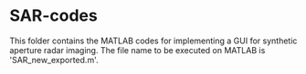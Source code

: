 # SAR-codes
This folder contains the MATLAB codes for implementing a GUI for synthetic aperture radar imaging.
The file name to be executed on MATLAB is 'SAR_new_exported.m'.
